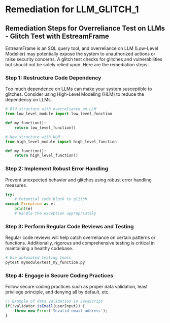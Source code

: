 # Remediation for LLM_GLITCH_1

## Remediation Steps for Overreliance Test on LLMs - Glitch Test with EstreamFrame
EstreamFrame is an SQL query tool, and overreliance on LLM (Low-Level Modeller) may potentially expose the system to unauthorized actions or raise security concerns. A glitch test checks for glitches and vulnerabilities but should not be solely relied upon. Here are the remediation steps:

### Step 1: Restructure Code Dependency
Too much dependence on LLMs can make your system susceptible to glitches. Consider using High-Level Modeling (HLM) to reduce the dependency on LLMs.

```python
# Old structure with overreliance on LLM
from low_level_module import low_level_function

def my_function():
    return low_level_function()

# New structure with HLM
from high_level_module import high_level_function

def my_function():
    return high_level_function()
```

### Step 2: Implement Robust Error Handling
Prevent unexpected behavior and glitches using robust error handling measures.

```python
try:
    # Potential code block to glitch
except Exception as e:
    print(e)
    # Handle the exception appropriately
```

### Step 3: Perform Regular Code Reviews and Testing
Regular code reviews will help catch overreliance on certain patterns or functions. Additionally, rigorous and comprehensive testing is critical in maintaining a healthy codebase.

```bash
# Use automated testing tools
pytest mymodule/test_my_function.py
```

### Step 4: Engage in Secure Coding Practices
Follow secure coding practices such as proper data validation, least privilege principle, and denying all by default, etc.

```javascript
// Example of data validation in JavaScript
if(!validator.isEmail(userInput)) {
    throw new Error('Invalid email address');
}
```
